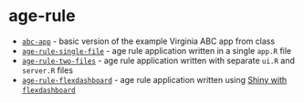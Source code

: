 # age-rule

* [`abc-app`](abc-app/) - basic version of the example Virginia ABC app from class
* [`age-rule-single-file`](age-rule/single-file) - age rule application written in a single `app.R` file
* [`age-rule-two-files`](age-rule/two-files/) - age rule application written with separate `ui.R` and `server.R` files
* [`age-rule-flexdashboard`](abc-rule/flexdashboard/) - age rule application written using [Shiny with `flexdashboard`](https://rmarkdown.rstudio.com/flexdashboard/shiny.html)
